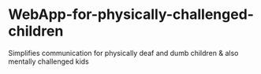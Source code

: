 # WebApp-for-physically-challenged-children
Simplifies communication for physically deaf and dumb children &amp; also mentally challenged kids
